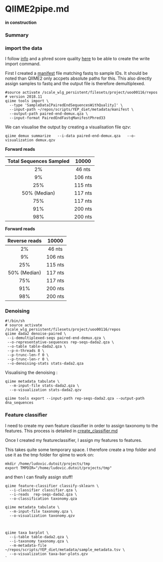 # QIIME2pipe.md

**in construction**

### Summary

### import the data

I follow [info](https://docs.qiime2.org/2018.11/tutorials/importing/#manifest-file) and a phred score quality [here](https://www.drive5.com/usearch/manual/quality_score.html) to be able to create the write import command.

First I created a [manifest](metadata/manifest) file matching fastq to sample IDs. It should be noted than QIIME2 only accpets absolute paths for this. This also directly assign samples to fastq and the output file is therefore demultiplexed.

```
#source activate /scale_wlg_persistent/filesets/project/uoo00116/repos # version 2018.11
qiime tools import \
  --type 'SampleData[PairedEndSequencesWithQuality]' \
  --input-path ~/repos/scripts/YEP_diet/metadata/manifest \ 
  --output-path paired-end-demux.qza \
  --input-format PairedEndFastqManifestPhred33
```
We can visualise the output by creating a visualisation file qzv:


```
qiime demux summarize   --i-data paired-end-demux.qza   --o-visualization demux.qzv
```


**Forward reads**


**Total Sequences Sampled**|**10000**
:-----:|:-----:
2%|46 nts
9%|106 nts
25%|115 nts
50% (Median)|117 nts
75%|117 nts
91%|200 nts
98%|200 nts

**Forward reads**


**Reverse reads**|**10000**
:-----:|:-----:
2%|46 nts
9%|106 nts
25%|115 nts
50% (Median)|117 nts
75%|117 nts
91%|200 nts
98%|200 nts

### Denoising

```
#!/bin/sh
# source activate /scale_wlg_persistent/filesets/project/uoo00116/repos
qiime dada2 denoise-paired \
 --i-demultiplexed-seqs paired-end-demux.qza \
 --o-representative-sequences rep-seqs-dada2.qza \
 --o-table table-dada2.qza \
 --p-n-threads 8 \
 --p-trunc-len-f 0 \
 --p-trunc-len-r 0 \  
 --o-denoising-stats stats-dada2.qza 
```

Visualising the denoising :


```
qiime metadata tabulate \
  --m-input-file stats-dada2.qza \
  --o-visualization stats-dada2.qzv

qiime tools export --input-path rep-seqs-dada2.qza --output-path dna_sequences
```


### Feature classifier

I need to create my own feature classifier in order to assign taxonomy to the features. This process is detailed in [create_classifier.md](create_classifier.md)


Once I created my featureclassifier, I assign my features to features.

 This takes quite some temporary space. I therefore create a tmp folder and use it as the tmp folder for qiime to work on:

```
mkdir /home/ludovic.dutoit/projects/tmp
export TMPDIR="/home/ludovic.dutoit/projects/tmp"
```

and then  I can finally assign stuff!

```
qiime feature-classifier classify-sklearn \
  --i-classifier classifier.qza \
  --i-reads  rep-seqs-dada2.qza \
  --o-classification taxonomy.qza

qiime metadata tabulate \
  --m-input-file taxonomy.qza \
  --o-visualization taxonomy.qzv



qiime taxa barplot \
  --i-table table-dada2.qza \
  --i-taxonomy taxonomy.qza \
  --m-metadata-file ~/repos/scripts/YEP_diet/metadata/sample_metadata.tsv \
  --o-visualization taxa-bar-plots.qzv
`